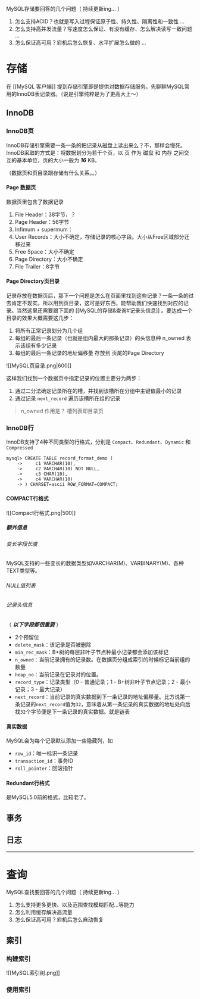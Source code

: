 MySQL存储要回答的几个问题（ 持续更新ing... ）
1. 怎么支持ACID？也就是写入过程保证原子性、持久性、隔离性和一致性 ...
2.  怎么支持高并发流量？写速度怎么保证、有没有缓存、怎么解决读写一致问题 ... 
3.  怎么保证高可用？宕机后怎么恢复、水平扩展怎么做的 ... 

# 存储

在 [[MySQL 客户端]] 提到存储引擎即是提供对数据存储服务。先聊聊MySQL常用的InnoDB表记录器。（说是引擎纯粹是为了更高大上～）

## InnoDB
###  InnoDB页
InnoDB存储引擎需要一条一条的把记录从磁盘上读出来么？不，那样会慢死。InnoDB采取的方式是：将数据划分为若干个页，以 页 作为 磁盘 和 内存 之间交互的基本单位，页的大小一般为 _**16**_ KB。

（数据页和页目录跟存储有什么关系。。）
#### Page 数据页
数据页里包含了数据记录

1.  File Header：38字节，？
2.  Page Header：56字节
3.  Infimum + supermum：
4.  User Records：大小不确定，存储记录的核心字段。大小从Free区域部分迁移过来
5.  Free Space：大小不确定
6.  Page Directory：大小不确定
7.  File Trailer：8字节

#### Page Directory页目录
记录存放在数据页后，那下一个问题是怎么在页面里找到这些记录？一条一条的过去肯定不现实。所以用到页目录，这可是好东西，能帮助我们快速找到对应的记录。当然这里还需要跟下面的  [[MySQL的存储&查询#记录头信息]]  。要达成一个目录的效果大概需要这几步：
1.  将所有正常记录划分为几个组
2.  每组的最后一条记录（也就是组内最大的那条记录）的头信息种 n_owned 表示该组有多少记录
3.  每组的最后一条记录的地址偏移量 存放到 页尾的Page Directory

![[MySQL页目录.png|600]]

这样我们找到一个数据页中指定记录的位置主要分为两步：
1.  通过二分法确定记录所在的槽，并找到该槽所在分组中主键值最小的记录
2.  通过记录 `next_record` 遍历该槽所在组的记录

> n_owned 作用是？
> 槽列表即目录页

### InnoDB行
InnoDB支持了4种不同类型的行格式，分别是 `Compact`、`Redundant`、`Dynamic` 和 `Compressed` 
```mysql
mysql> CREATE TABLE record_format_demo (
    ->     c1 VARCHAR(10),
    ->     c2 VARCHAR(10) NOT NULL,
    ->     c3 CHAR(10),
    ->     c4 VARCHAR(10)
    -> ) CHARSET=ascii ROW_FORMAT=COMPACT;
```


#### COMPACT行格式

![[Compact行格式.png|500]]

##### 额外信息
###### 变长字段长度
MySQL支持的一些变长的数据类型如VARCHAR(M)、VARBINARY(M)、各种TEXT类型等。

###### NULL值列表

###### 记录头信息
（  _**以下字段都很重要**_  ）
- 2个预留位
- `delete_mask`：该记录是否被删除
- `min_rec_mask`：B+树的每层非叶子节点种最小记录都会添加该标记
- `n_owned`：当前记录拥有的记录数。在数据页分组成索引的时候标记当前组的数量
- `heap_no`：当前记录在记录对的位置。
- `record_type`：记录类型（0 - 普通记录；1 - B+树非叶子节点记录；2 - 最小记录；3 - 最大记录）
- `next_record`：当前记录的真实数据到下一条记录的地址偏移量。比方说第一条记录的`next_record`值为`32`，意味着从第一条记录的真实数据的地址处向后找`32`个字节便是下一条记录的真实数据。就是链表

#### 真实数据
MySQL会为每个记录默认添加一些隐藏列，如
- `row_id`：唯一标识一条记录
- `transaction_id`：事务ID
- `roll_pointer`：回滚指针

#### Redundant行格式
是MySQL5.0前的格式，比较老了。




## 事务

## 日志



--- 
# 查询
MySQL查找要回答的几个问题（ 持续更新ing... ）
1.  怎么支持更多更快、以及范围查找模糊匹配...等能力
2.  怎么利用缓存解决高流量
3.  怎么保证高可用？宕机后怎么自动恢复

## 索引

### 构建索引

![[MySQL索引树.png]]

### 使用索引
